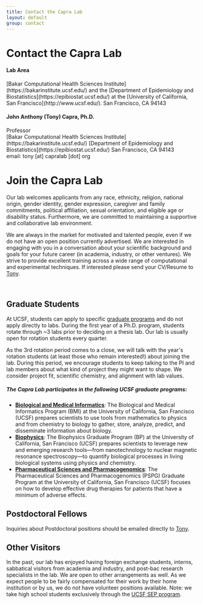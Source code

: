 ```yaml
---
title: Contact the Capra Lab
layout: default
group: contact
---
```


# Contact the Capra Lab

<div class="row">

<div class="col-md-4">

  <h4>Lab Area </h4>
  [Bakar Computational Health Sciences Institute](https://bakarinstitute.ucsf.edu/) and the [Department of Epidemiology and Biostatistics](https://epibiostat.ucsf.edu/) at the [University of California, San Francisco](http://www.ucsf.edu/).
  San Francisco, CA 94143<br>

</div>

<div class="col-md-4">

  <h4>John Anthony (Tony) Capra, Ph.D.</h4>
  Professor<br>
  [Bakar Computational Health Sciences Institute](https://bakarinstitute.ucsf.edu/) 
  [Department of Epidemiology and Biostatistics](https://epibiostat.ucsf.edu/)
  San Francisco, CA 94143<br>
  email: tony [at] capralab [dot] org <br>

</div>

</div>


# Join the Capra Lab
Our lab welcomes applicants from any race, ethnicity, religion, national origin, gender identity, gender expression, caregiver and family commitments, political affiliation, sexual orientation, and eligible age or disability status. Furthermore, we are committed to maintaining a supportive and collaborative lab environment.

We are always in the market for motivated and talented people, even if we do not have an open position currently advertised. We are interested in engaging with you in a conversation about your scientific background and goals for your future career (in academia, industry, or other ventures). We strive to provide excellent training across a wide range of computational and experimental techniques. If interested please send your CV/Resume to [Tony](/contact).

<!-- Currently we have **open positions** for people with the following skills:
[Specialist](https://aprecruit.ucsf.edu/JPF03325) who will engage in research projects and also manage daily wet lab operations. -->
<br/>

## Graduate Students

At UCSF, students can apply to specific [graduate programs](https://graduate.ucsf.edu/programs) and do not apply directly to labs. During the first year of a Ph.D. program, students rotate through ~3 labs prior to deciding on a thesis lab. Our lab is usually open for rotation students every quarter.

 As the 3rd rotation period comes to a close, we will talk with the year's rotation students (at least those who remain interested!) about joining the lab.  During this period, we encourage students to keep talking to the PI and lab members about what kind of project they might want to shape. We consider project fit, scientific chemistry, and alignment with lab values. 

##### The Capra Lab participates in the following UCSF graduate programs:
  * **[Biological and Medical Informatics](https://bioinformatics.ucsf.edu/)**: The Biological and Medical Informatics Program (BMI) at the University of California, San Francisco (UCSF) prepares scientists to use tools from mathematics to physics and from chemistry to biology to gather, store, analyze, predict, and disseminate information about biology.
  * **[Biophysics](http://biophysics.ucsf.edu/)**: The Biophysics Graduate Program (BP) at the University of California, San Francisco (UCSF) prepares scientists to leverage new and emerging research tools—from nanotechnology to nuclear magnetic resonance spectroscopy—to quantify biological processes in living biological systems using physics and chemistry.
  * **[Pharmaceutical Sciences and Pharmacogenomics](http://pspg.ucsf.edu/)**: The Pharmaceutical Sciences and Pharmacogenomics (PSPG) Graduate Program at the University of California, San Francisco (UCSF) focuses on how to develop effective drug therapies for patients that have a minimum of adverse effects.
  

## Postdoctoral Fellows

Inquiries about Postdoctoral positions should be emailed directly to [Tony](/contact). 

## Other Visitors

In the past, our lab has enjoyed having foreign exchange students, interns, sabbatical visitors from academia and industry, and post-bac research specialists in the lab.  We are open to other arrangements as well. As we expect people to be fairly compensated for their work by their home institution or by us, we do not have volunteer positions available. Note: we take high school students exclusively through the [UCSF SEP program](http://sep.ucsf.edu/).
